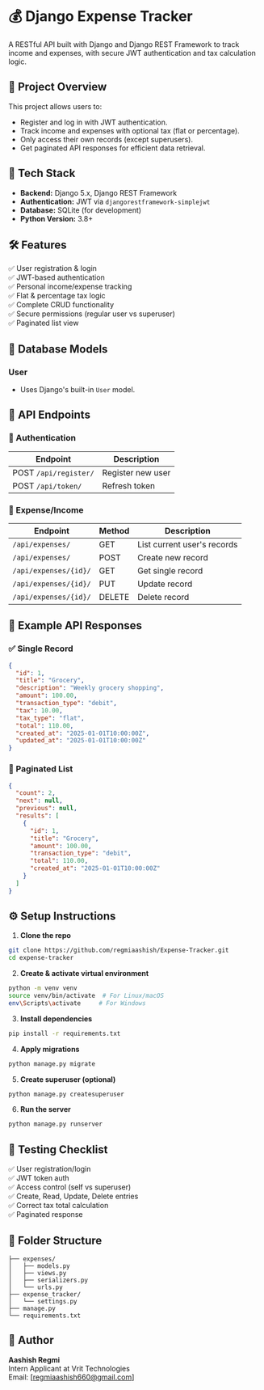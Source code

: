 
# 💰 Django Expense Tracker 

A RESTful API built with Django and Django REST Framework to track income and expenses, with secure JWT authentication and tax calculation logic.

## 🚀 Project Overview

This project allows users to:

- Register and log in with JWT authentication.
- Track income and expenses with optional tax (flat or percentage).
- Only access their own records (except superusers).
- Get paginated API responses for efficient data retrieval.

## 🔧 Tech Stack

- **Backend:** Django 5.x, Django REST Framework
- **Authentication:** JWT via `djangorestframework-simplejwt`
- **Database:** SQLite (for development)
- **Python Version:** 3.8+

## 🛠️ Features

✅ User registration & login  
✅ JWT-based authentication  
✅ Personal income/expense tracking  
✅ Flat & percentage tax logic  
✅ Complete CRUD functionality  
✅ Secure permissions (regular user vs superuser)  
✅ Paginated list view

## 🧱 Database Models

### User
- Uses Django's built-in `User` model.


## 🔗 API Endpoints

### 🔐 Authentication

| Endpoint                   | Description            |
|----------------------------|------------------------|
| POST `/api/register/` | Register new user      |
| POST `/api/token/`  | Refresh token          |

### 💸 Expense/Income

| Endpoint                     | Method | Description                         |
|------------------------------|--------|-------------------------------------|
| `/api/expenses/`             | GET    | List current user's records         |
| `/api/expenses/`             | POST   | Create new record                   |
| `/api/expenses/{id}/`        | GET    | Get single record                   |
| `/api/expenses/{id}/`        | PUT    | Update record                       |
| `/api/expenses/{id}/`        | DELETE | Delete record                       |

## 🧪 Example API Responses

### ✅ Single Record
```json
{
  "id": 1,
  "title": "Grocery",
  "description": "Weekly grocery shopping",
  "amount": 100.00,
  "transaction_type": "debit",
  "tax": 10.00,
  "tax_type": "flat",
  "total": 110.00,
  "created_at": "2025-01-01T10:00:00Z",
  "updated_at": "2025-01-01T10:00:00Z"
}
```

### 📄 Paginated List
```json
{
  "count": 2,
  "next": null,
  "previous": null,
  "results": [
    {
      "id": 1,
      "title": "Grocery",
      "amount": 100.00,
      "transaction_type": "debit",
      "total": 110.00,
      "created_at": "2025-01-01T10:00:00Z"
    }
  ]
}
```

## ⚙️ Setup Instructions

1. **Clone the repo**
```bash
git clone https://github.com/regmiaashish/Expense-Tracker.git
cd expense-tracker
```

2. **Create & activate virtual environment**
```bash
python -m venv venv
source venv/bin/activate  # For Linux/macOS
env\Scripts\activate     # For Windows
```

3. **Install dependencies**
```bash
pip install -r requirements.txt
```

4. **Apply migrations**
```bash
python manage.py migrate
```

5. **Create superuser (optional)**
```bash
python manage.py createsuperuser
```

6. **Run the server**
```bash
python manage.py runserver
```

## 🧪 Testing Checklist

✅ User registration/login  
✅ JWT token auth  
✅ Access control (self vs superuser)  
✅ Create, Read, Update, Delete entries  
✅ Correct tax total calculation  
✅ Paginated response  


## 📂 Folder Structure

```
├── expenses/
│   ├── models.py
│   ├── views.py
│   ├── serializers.py
│   └── urls.py
├── expense_tracker/
│   └── settings.py
├── manage.py
└── requirements.txt
```

## 📝 Author

**Aashish Regmi**  
Intern Applicant at Vrit Technologies  
Email: [regmiaashish660@gmail.com]  

